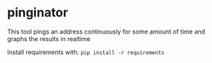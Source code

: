 # pinginator
This tool pings an address continuously for some amount of time and graphs the results in realtime

Install requirements with:
`pip install -r requirements`

